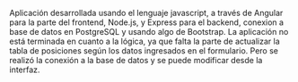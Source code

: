 Aplicación desarrollada usando el lenguaje javascript, a través de Angular para la parte del frontend, Node.js, y Express para el backend, conexion a base de datos en PostgreSQL 
y usando algo de Bootstrap. 
La aplicación no está terminada en cuanto a la lógica, ya que falta la parte de actualizar la tabla de posiciones según los datos ingresados en el formulario. Pero se realizó la
conexión a la base de datos y se puede modificar desde la interfaz.
